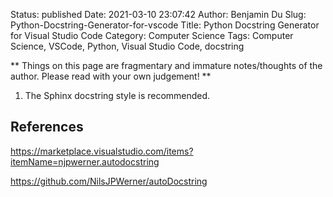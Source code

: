 Status: published
Date: 2021-03-10 23:07:42
Author: Benjamin Du
Slug: Python-Docstring-Generator-for-vscode
Title: Python Docstring Generator for Visual Studio Code
Category: Computer Science
Tags: Computer Science, VSCode, Python, Visual Studio Code, docstring

**
Things on this page are fragmentary and immature notes/thoughts of the author.
Please read with your own judgement!
**

1. The Sphinx docstring style is recommended. 

## References

https://marketplace.visualstudio.com/items?itemName=njpwerner.autodocstring

https://github.com/NilsJPWerner/autoDocstring